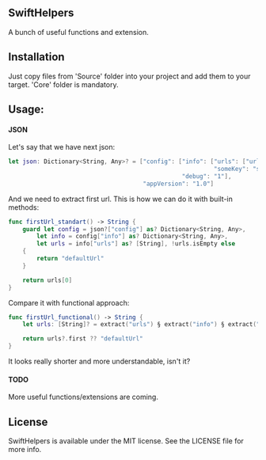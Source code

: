 ## SwiftHelpers

A bunch of useful functions and extension.

## Installation

Just copy files from 'Source' folder into your project and add them to your target. 'Core' folder is mandatory.

## Usage:
#### JSON

Let's say that we have next json:
```Swift
let json: Dictionary<String, Any>? = ["config": ["info": ["urls": ["url1", "url2"],
                                                          "someKey": "someValue"],
                                                 "debug": "1"],
                                      "appVersion": "1.0"]
```
And we need to extract first url. This is how we can do it with built-in methods:
```Swift
func firstUrl_standart() -> String {
    guard let config = json?["config"] as? Dictionary<String, Any>,
        let info = config["info"] as? Dictionary<String, Any>,
        let urls = info["urls"] as? [String], !urls.isEmpty else
    {
        return "defaultUrl"
    }

    return urls[0]
}
```
Compare it with functional approach:
```Swift
func firstUrl_functional() -> String {
    let urls: [String]? = extract("urls") § extract("info") § extract("config") § json

    return urls?.first ?? "defaultUrl"
}
```

It looks really shorter and more understandable, isn't it?

#### TODO

More useful functions/extensions are coming.

## License
SwiftHelpers is available under the MIT license. See the LICENSE file for more info.
